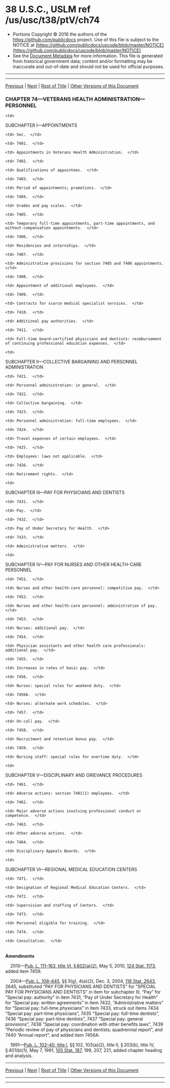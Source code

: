 ---
---

# 38 U.S.C., USLM ref /us/usc/t38/ptV/ch74

* Portions Copyright © 2016 the authors of the https://github.com/publicdocs project.
  Use of this file is subject to the NOTICE at [https://github.com/publicdocs/uscode/blob/master/NOTICE](https://github.com/publicdocs/uscode/blob/master/NOTICE)
* See the [Document Metadata](././../../../../..//README.md) for more information.
  This file is generated from historical government data; content and/or formatting may be inaccurate and out-of-date and should not be used for official purposes.

----------
----------

[Previous](./../../../../..//us/usc/t38/ptV/ch73/schIV/m__us_usc_t38_s7368.md) | [Next](./../../../../..//us/usc/t38/ptV/ch74/schI/m__us_usc_t38_ptV_ch74_schI.md) | [Root of Title](./../../../../../) | [Other Versions of this Document](https://publicdocs.github.io/go/links?ns=uslm&ref=%2Fus%2Fusc%2Ft38%2FptV%2Fch74)

### CHAPTER 74—VETERANS HEALTH ADMINISTRATION—PERSONNEL

<table>

  <tr>

    <td> 

SUBCHAPTER I—APPOINTMENTS  </td>

  </tr>

  <tr>

    <td> Sec.  </td>

  </tr>

  <tr>

    <td> 7401.  </td>

    <td> Appointments in Veterans Health Administration.  </td>

  </tr>

  <tr>

    <td> 7402.  </td>

    <td> Qualifications of appointees.  </td>

  </tr>

  <tr>

    <td> 7403.  </td>

    <td> Period of appointments; promotions.  </td>

  </tr>

  <tr>

    <td> 7404.  </td>

    <td> Grades and pay scales.  </td>

  </tr>

  <tr>

    <td> 7405.  </td>

    <td> Temporary full-time appointments, part-time appointments, and without-compensation appointments.  </td>

  </tr>

  <tr>

    <td> 7406.  </td>

    <td> Residencies and internships.  </td>

  </tr>

  <tr>

    <td> 7407.  </td>

    <td> Administrative provisions for section 7405 and 7406 appointments.  </td>

  </tr>

  <tr>

    <td> 7408.  </td>

    <td> Appointment of additional employees.  </td>

  </tr>

  <tr>

    <td> 7409.  </td>

    <td> Contracts for scarce medical specialist services.  </td>

  </tr>

  <tr>

    <td> 7410.  </td>

    <td> Additional pay authorities.  </td>

  </tr>

  <tr>

    <td> 7411.  </td>

    <td> Full-time board-certified physicians and dentists: reimbursement of continuing professional education expenses.  </td>

  </tr>

  <tr>

    <td> 

SUBCHAPTER II—COLLECTIVE BARGAINING AND PERSONNEL ADMINISTRATION  </td>

  </tr>

  <tr>

    <td> 7421.  </td>

    <td> Personnel administration: in general.  </td>

  </tr>

  <tr>

    <td> 7422.  </td>

    <td> Collective bargaining.  </td>

  </tr>

  <tr>

    <td> 7423.  </td>

    <td> Personnel administration: full-time employees.  </td>

  </tr>

  <tr>

    <td> 7424.  </td>

    <td> Travel expenses of certain employees.  </td>

  </tr>

  <tr>

    <td> 7425.  </td>

    <td> Employees: laws not applicable.  </td>

  </tr>

  <tr>

    <td> 7426.  </td>

    <td> Retirement rights.  </td>

  </tr>

  <tr>

    <td> 

SUBCHAPTER III—PAY FOR PHYSICIANS AND DENTISTS  </td>

  </tr>

  <tr>

    <td> 7431.  </td>

    <td> Pay.  </td>

  </tr>

  <tr>

    <td> 7432.  </td>

    <td> Pay of Under Secretary for Health.  </td>

  </tr>

  <tr>

    <td> 7433.  </td>

    <td> Administrative matters.  </td>

  </tr>

  <tr>

    <td> 

SUBCHAPTER IV—PAY FOR NURSES AND OTHER HEALTH-CARE PERSONNEL  </td>

  </tr>

  <tr>

    <td> 7451.  </td>

    <td> Nurses and other health-care personnel: competitive pay.  </td>

  </tr>

  <tr>

    <td> 7452.  </td>

    <td> Nurses and other health-care personnel: administration of pay.  </td>

  </tr>

  <tr>

    <td> 7453.  </td>

    <td> Nurses: additional pay.  </td>

  </tr>

  <tr>

    <td> 7454.  </td>

    <td> Physician assistants and other health care professionals: additional pay.  </td>

  </tr>

  <tr>

    <td> 7455.  </td>

    <td> Increases in rates of basic pay.  </td>

  </tr>

  <tr>

    <td> 7456.  </td>

    <td> Nurses: special rules for weekend duty.  </td>

  </tr>

  <tr>

    <td> 7456A.  </td>

    <td> Nurses: alternate work schedules.  </td>

  </tr>

  <tr>

    <td> 7457.  </td>

    <td> On-call pay.  </td>

  </tr>

  <tr>

    <td> 7458.  </td>

    <td> Recruitment and retention bonus pay.  </td>

  </tr>

  <tr>

    <td> 7459.  </td>

    <td> Nursing staff: special rules for overtime duty.  </td>

  </tr>

  <tr>

    <td> 

SUBCHAPTER V—DISCIPLINARY AND GRIEVANCE PROCEDURES  </td>

  </tr>

  <tr>

    <td> 7461.  </td>

    <td> Adverse actions: section 7401(1) employees.  </td>

  </tr>

  <tr>

    <td> 7462.  </td>

    <td> Major adverse actions involving professional conduct or competence.  </td>

  </tr>

  <tr>

    <td> 7463.  </td>

    <td> Other adverse actions.  </td>

  </tr>

  <tr>

    <td> 7464.  </td>

    <td> Disciplinary Appeals Boards.  </td>

  </tr>

  <tr>

    <td> 

SUBCHAPTER VI—REGIONAL MEDICAL EDUCATION CENTERS  </td>

  </tr>

  <tr>

    <td> 7471.  </td>

    <td> Designation of Regional Medical Education Centers.  </td>

  </tr>

  <tr>

    <td> 7472.  </td>

    <td> Supervision and staffing of Centers.  </td>

  </tr>

  <tr>

    <td> 7473.  </td>

    <td> Personnel eligible for training.  </td>

  </tr>

  <tr>

    <td> 7474.  </td>

    <td> Consultation.  </td>

  </tr>

</table>

 __Amendments__ 

    2010—[Pub. L. 111–163, title VI, § 602(a)(2)][/us/pl/111/163/s602/a/2], May 5, 2010, [124 Stat. 1173][/us/stat/124/1173], added item 7459.

    2004—[Pub. L. 108–445][/us/pl/108/445], §§ 3(g), 4(a)(2), Dec. 3, 2004, [118 Stat. 2643][/us/stat/118/2643], 2645, substituted “PAY FOR PHYSICIANS AND DENTISTS” for “SPECIAL PAY FOR PHYSICIANS AND DENTISTS” in item for subchapter III, “Pay” for “Special pay: authority” in item 7431, “Pay of Under Secretary for Health” for “Special pay: written agreements” in item 7432, “Administrative matters” for “Special pay: full-time physicians” in item 7433, struck out items 7434 “Special pay: part-time physicians”, 7435 “Special pay: full-time dentists”, 7436 “Special pay: part-time dentists”, 7437 “Special pay: general provisions”, 7438 “Special pay: coordination with other benefits laws”, 7439 “Periodic review of pay of physicians and dentists; quadrennial report”, and 7440 “Annual report”, and added item 7456A.

    1991—[Pub. L. 102–40, title I][/us/pl/102/40], §§ 102, 103(a)(2), title II, § 203(b), title IV, § 401(b)(1), May 7, 1991, [105 Stat. 187][/us/stat/105/187], 199, 207, 221, added chapter heading and analysis.

----------

[Previous](./../../../../..//us/usc/t38/ptV/ch73/schIV/m__us_usc_t38_s7368.md) | [Next](./../../../../..//us/usc/t38/ptV/ch74/schI/m__us_usc_t38_ptV_ch74_schI.md) | [Root of Title](./../../../../../) | [Other Versions of this Document](https://publicdocs.github.io/go/links?ns=uslm&ref=%2Fus%2Fusc%2Ft38%2FptV%2Fch74)

----------
----------

[/us/pl/111/163/s602/a/2]: https://publicdocs.github.io/go/links?ns=uslm&ref=%2Fus%2Fpl%2F111%2F163%2Fs602%2Fa%2F2
[/us/stat/124/1173]: https://publicdocs.github.io/go/links?ns=uslm&ref=%2Fus%2Fstat%2F124%2F1173
[/us/pl/108/445]: https://publicdocs.github.io/go/links?ns=uslm&ref=%2Fus%2Fpl%2F108%2F445
[/us/stat/118/2643]: https://publicdocs.github.io/go/links?ns=uslm&ref=%2Fus%2Fstat%2F118%2F2643
[/us/pl/102/40]: https://publicdocs.github.io/go/links?ns=uslm&ref=%2Fus%2Fpl%2F102%2F40
[/us/stat/105/187]: https://publicdocs.github.io/go/links?ns=uslm&ref=%2Fus%2Fstat%2F105%2F187


